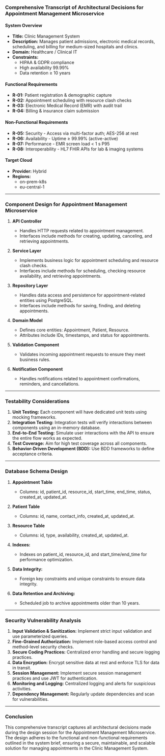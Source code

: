 ### Comprehensive Transcript of Architectural Decisions for Appointment Management Microservice

#### System Overview
- **Title:** Clinic Management System
- **Description:** Manages patient admissions, electronic medical records, scheduling, and billing for medium-sized hospitals and clinics.
- **Domain:** Healthcare / Clinical IT
- **Constraints:**
  - HIPAA & GDPR compliance
  - High availability 99.99%
  - Data retention ≥ 10 years

#### Functional Requirements
- **R-01:** Patient registration & demographic capture
- **R-02:** Appointment scheduling with resource clash checks
- **R-03:** Electronic Medical Record (EMR) with audit trail
- **R-04:** Billing & insurance claim submission

#### Non-Functional Requirements
- **R-05:** Security - Access via multi-factor auth; AES-256 at rest
- **R-06:** Availability - Uptime ≥ 99.99% (active-active)
- **R-07:** Performance - EMR screen load < 1 s P95
- **R-08:** Interoperability - HL7 FHIR APIs for lab & imaging systems

#### Target Cloud
- **Provider:** Hybrid
- **Regions:**
  - on-prem-k8s
  - eu-central-1

---

### Component Design for Appointment Management Microservice

1. **API Controller**
   - Handles HTTP requests related to appointment management.
   - Interfaces include methods for creating, updating, canceling, and retrieving appointments.

2. **Service Layer**
   - Implements business logic for appointment scheduling and resource clash checks.
   - Interfaces include methods for scheduling, checking resource availability, and retrieving appointments.

3. **Repository Layer**
   - Handles data access and persistence for appointment-related entities using PostgreSQL.
   - Interfaces include methods for saving, finding, and deleting appointments.

4. **Domain Model**
   - Defines core entities: Appointment, Patient, Resource.
   - Attributes include IDs, timestamps, and status for appointments.

5. **Validation Component**
   - Validates incoming appointment requests to ensure they meet business rules.

6. **Notification Component**
   - Handles notifications related to appointment confirmations, reminders, and cancellations.

---

### Testability Considerations

1. **Unit Testing:** Each component will have dedicated unit tests using mocking frameworks.
2. **Integration Testing:** Integration tests will verify interactions between components using an in-memory database.
3. **End-to-End Testing:** Simulate user interactions with the API to ensure the entire flow works as expected.
4. **Test Coverage:** Aim for high test coverage across all components.
5. **Behavior-Driven Development (BDD):** Use BDD frameworks to define acceptance criteria.

---

### Database Schema Design

1. **Appointment Table**
   - Columns: id, patient_id, resource_id, start_time, end_time, status, created_at, updated_at.

2. **Patient Table**
   - Columns: id, name, contact_info, created_at, updated_at.

3. **Resource Table**
   - Columns: id, type, availability, created_at, updated_at.

4. **Indexes:** 
   - Indexes on patient_id, resource_id, and start_time/end_time for performance optimization.

5. **Data Integrity:** 
   - Foreign key constraints and unique constraints to ensure data integrity.

6. **Data Retention and Archiving:** 
   - Scheduled job to archive appointments older than 10 years.

---

### Security Vulnerability Analysis

1. **Input Validation & Sanitization:** Implement strict input validation and use parameterized queries.
2. **Fine-Grained Authorization:** Implement role-based access control and method-level security checks.
3. **Secure Coding Practices:** Centralized error handling and secure logging practices.
4. **Data Encryption:** Encrypt sensitive data at rest and enforce TLS for data in transit.
5. **Session Management:** Implement secure session management practices and use JWT for authentication.
6. **Monitoring and Logging:** Centralized logging and alerts for suspicious activities.
7. **Dependency Management:** Regularly update dependencies and scan for vulnerabilities.

---

### Conclusion

This comprehensive transcript captures all architectural decisions made during the design session for the Appointment Management Microservice. The design adheres to the functional and non-functional requirements outlined in the system brief, ensuring a secure, maintainable, and scalable solution for managing appointments in the Clinic Management System.